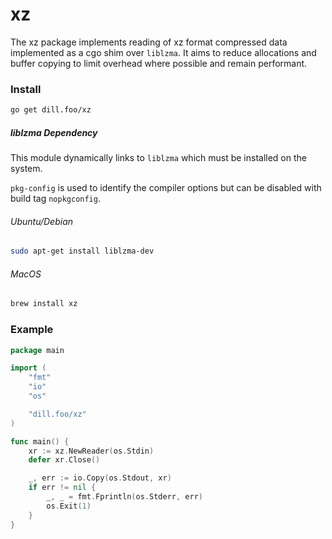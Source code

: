 # xz

The xz package implements reading of xz format compressed data implemented as a
cgo shim over `liblzma`. It aims to reduce allocations and buffer copying to
limit overhead where possible and remain performant.

### Install

```sh
go get dill.foo/xz
```

##### liblzma Dependency

This module dynamically links to `liblzma` which must be installed on the system.

`pkg-config` is used to identify the compiler options but can be disabled with
build tag `nopkgconfig`.

###### Ubuntu/Debian

```sh
sudo apt-get install liblzma-dev
```

###### MacOS

```sh
brew install xz
```

### Example

```go
package main

import (
	"fmt"
	"io"
	"os"

	"dill.foo/xz"
)

func main() {
	xr := xz.NewReader(os.Stdin)
	defer xr.Close()

	_, err := io.Copy(os.Stdout, xr)
	if err != nil {
		_, _ = fmt.Fprintln(os.Stderr, err)
		os.Exit(1)
	}
}
```
